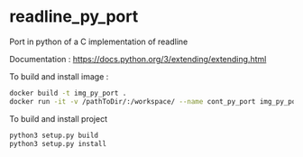 # readline_py_port
Port in python of a C implementation of readline

Documentation :
https://docs.python.org/3/extending/extending.html

To build and install image : 
```bash
docker build -t img_py_port .
docker run -it -v /pathToDir/:/workspace/ --name cont_py_port img_py_port /bin/bash
```

To build and install project 
```bash
python3 setup.py build
python3 setup.py install
```